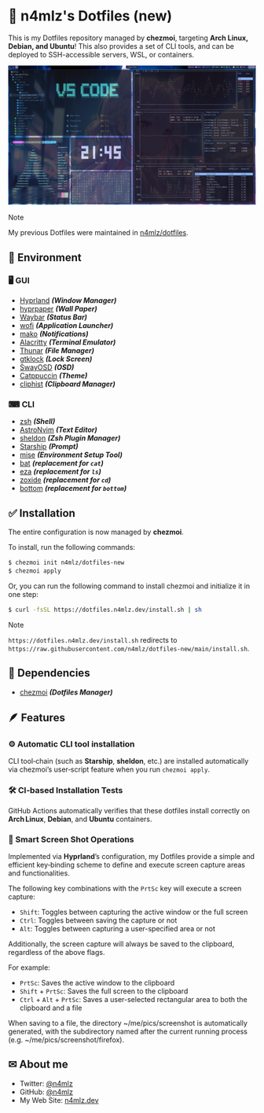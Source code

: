 # 🧊 n4mlz's Dotfiles (new)

This is my Dotfiles repository managed by **chezmoi**, targeting **Arch Linux, Debian, and Ubuntu**!
This also provides a set of CLI tools, and can be deployed to SSH-accessible servers, WSL, or containers.

![screenshot](./assets/screenshot.png)

> [!NOTE]
> My previous Dotfiles were maintained in [n4mlz/dotfiles](https://github.com/n4mlz/dotfiles).

## 🌱 Environment

### 🖥️ GUI

- [Hyprland](https://github.com/hyprwm/Hyprland) _**(Window Manager)**_
- [hyprpaper](https://github.com/hyprwm/hyprpaper) _**(Wall Paper)**_
- [Waybar](https://github.com/Alexays/Waybar) _**(Status Bar)**_
- [wofi](https://hg.sr.ht/~scoopta/wofi) _**(Application Launcher)**_
- [mako](https://github.com/emersion/mako) _**(Notifications)**_
- [Alacritty](https://github.com/alacritty/alacritty) _**(Terminal Emulator)**_
- [Thunar](https://docs.xfce.org/xfce/thunar/start) _**(File Manager)**_
- [gtklock](https://github.com/jovanlanik/gtklock) _**(Lock Screen)**_
- [SwayOSD](https://github.com/ErikReider/SwayOSD) _**(OSD)**_
- [Catppuccin](https://github.com/catppuccin) _**(Theme)**_
- [cliphist](https://github.com/sentriz/cliphist) _**(Clipboard Manager)**_

### ⌨ CLI

- [zsh](https://www.zsh.org/) _**(Shell)**_
- [AstroNvim](https://github.com/AstroNvim/AstroNvim) _**(Text Editor)**_
- [sheldon](https://github.com/rossmacarthur/sheldon) _**(Zsh Plugin Manager)**_
- [Starship](https://github.com/starship/starship) _**(Prompt)**_
- [mise](https://github.com/jdx/mise) _**(Environment Setup Tool)**_
- [bat](https://github.com/sharkdp/bat) _**(replacement for `cat`)**_
- [eza](https://github.com/eza-community/eza) _**(replacement for `ls`)**_
- [zoxide](https://github.com/ajeetdsouza/zoxide) _**(replacement for `cd`)**_
- [bottom](https://github.com/ClementTsang/bottom) _**(replacement for `bottom`)**_

## ✅ Installation

The entire configuration is now managed by **chezmoi**.

To install, run the following commands:

```bash
$ chezmoi init n4mlz/dotfiles-new
$ chezmoi apply
```

Or, you can run the following command to install chezmoi and initialize it in one step:

```bash
$ curl -fsSL https://dotfiles.n4mlz.dev/install.sh | sh
```

> [!NOTE]  
> `https://dotfiles.n4mlz.dev/install.sh` redirects to `https://raw.githubusercontent.com/n4mlz/dotfiles-new/main/install.sh`.

## 🔗 Dependencies

- [chezmoi](https://www.chezmoi.io/) _**(Dotfiles Manager)**_

## 🪶 Features

### ⚙️ Automatic CLI tool installation

CLI tool‑chain (such as **Starship**, **sheldon**, etc.) are installed automatically via chezmoi’s user‑script feature when you run `chezmoi apply`.

### 🛠️ CI‑based Installation Tests

GitHub Actions automatically verifies that these dotfiles install correctly on **Arch Linux**, **Debian**, and **Ubuntu** containers.

### 📱 Smart Screen Shot Operations

Implemented via **Hyprland**’s configuration, my Dotfiles provide a simple and efficient key‑binding scheme to define and execute screen capture areas and functionalities.

The following key combinations with the `PrtSc` key will execute a screen capture:

- `Shift`: Toggles between capturing the active window or the full screen
- `Ctrl`: Toggles between saving the capture or not
- `Alt`: Toggles between capturing a user-specified area or not

Additionally, the screen capture will always be saved to the clipboard, regardless of the above flags.

For example:

- `PrtSc`: Saves the active window to the clipboard
- `Shift` + `PrtSc`: Saves the full screen to the clipboard
- `Ctrl` + `Alt` + `PrtSc`: Saves a user-selected rectangular area to both the clipboard and a file

When saving to a file, the directory ~/me/pics/screenshot is automatically generated, with the subdirectory named after the current running process (e.g. ~/me/pics/screenshot/firefox).

## ✉ About me

- Twitter: [@n4mlz](https://x.com/n4mlz)
- GitHub: [@n4mlz](https://github.com/n4mlz)
- My Web Site: [n4mlz.dev](https://n4mlz.dev)
